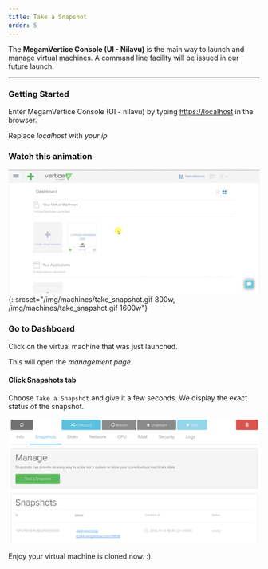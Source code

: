 ```yaml
---
title: Take a Snapshot
order: 5
---
```


The **MegamVertice Console (UI - Nilavu)** is the main way to launch and manage virtual machines. A command line facility will be issued in our future launch.

---

### Getting Started

Enter MegamVertice Console (UI - nilavu) by typing [https://localhost](https://localhost) in the browser.

Replace *localhost* with *your ip*

### Watch this animation

![Take a Snapshot](/img/machines/take_snapshot.gif){: srcset="/img/machines/take_snapshot.gif 800w, /img/machines/take_snapshot.gif 1600w"}

### Go to Dashboard

Click on the virtual machine that was just launched.

This will open the *management page*.

#### Click Snapshots tab

Choose `Take a Snapshot` and give it a few seconds. We display the exact status of the snapshot.

![Snapshot is done](/img/machines/snapshots.png)

Enjoy your virtual machine is cloned now. :).
